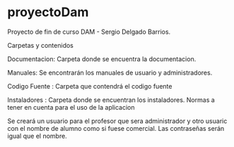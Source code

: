 # proyectoDam
Proyecto de  fin de curso  DAM - Sergio Delgado Barrios.

Carpetas  y contenidos

Documentacion: Carpeta donde se encuentra la documentacion.

Manuales: Se encontrarán los manuales de usuario y administradores.

Codigo Fuente : Carpeta que contendrá el codigo fuente

Instaladores : Carpeta donde se encuentran los instaladores.
Normas a tener en cuenta para el uso de la aplicacion

Se creará un usuario  para  el profesor que sera administrador y otro usuaric con el nombre de alumno como si fuese comercial.
Las contraseñas serán igual que el nombre.


